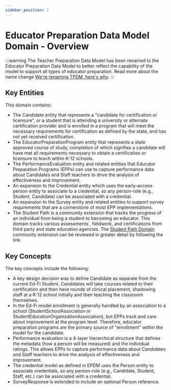 ```yaml
---
sidebar_position: 1
---
```



# Educator Preparation Data Model Domain - Overview

:::warning
The Teacher Preparation Data Model has been renamed to the Educator Preparation
Data Model to better reflect the capability of the model to support all types of
educator preparation. Read more about the name change [We're renaming TPDM,
here's
why](https://edfi.atlassian.net/wiki/display/EPP/We%27re+renaming+TPDM%2C+here%27s+why).
:::

## Key Entities

This domain contains:

* The Candidate entity that represents a "candidate for certification or
    licensure", or a student that is attending a university or alternate
    certification provider and is enrolled in a program that will meet the
    necessary requirements for certification as defined by the state, and has
    not yet received certification.
* The EducatorPreparationProgram entity that represents a state approved
    course of study, completion of which signifies a candidate will have met all
    requirements necessary to obtain a certification or licensure to teach
    within K-12 schools.
* The PerformanceEvaluation entity and related entities that Educator
    Preparation Programs (EPPs) can use to capture performance data about
    Candidates and Staff teachers to drive the analysis of effectiveness and
    improvement.
* An expansion to the Credential entity which uses the early-access person
    entity to associate to a credential, so any person-role (e.g., Student,
    Candidate) can be associated with a credential.
* An expansion to the Survey entity and related entities to support survey
    requirements that are a cornerstone of most EPP implementations.
* The Student Path is a community extension that tracks the progress of an individual
    from being a student to becoming an educator. This domain tracks various
    assessments , fieldwork, and certifications from third party and state education
    agencies. The [Student Path Domain](student-path-overview.md) community extension can be reviewed in greater detail by following the link.

## Key Concepts

The key concepts include the following:

* A key design decision was to define Candidate as separate from the current
    Ed-Fi Student. Candidates will take courses related to their certification
    and then have rounds of clinical placement, shadowing staff at a K-12 school
    initially and then teaching the classroom themselves.
* In the Ed-Fi model enrollment is generally handled by an association to a
    school (StudentSchoolAssociation or
    StudentEducationOrganizationAssociation), but EPPs track and care about
    improvement at the program level. Therefore, educator preparation programs
    are the primary source of "enrollment" within the model for the candidate.
* Performance evaluation is a 4-layer hierarchical structure that defines the
    metadata (how a person will be measured) and the individual ratings. This
    allows EPPs to capture performance data about Candidates and Staff teachers
    to drive the analysis of effectiveness and improvement.
* The credential model as defined in EPDM uses the Person entity to associate
    credentials, so any person-role (e.g., Candidate, Student, Staff, etc.) can
    be associated with a credential.
* SurveyResponse is extended to include an optional Person reference.
